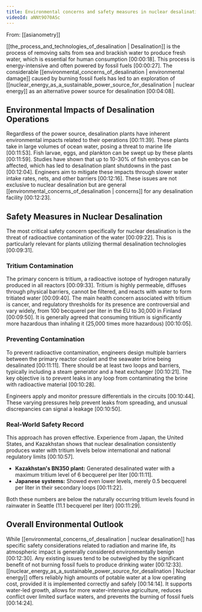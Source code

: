 ```yaml
---
title: Environmental concerns and safety measures in nuclear desalination
videoId: aNNt9O70ASc
---
```


From: [[asianometry]] <br/> 

[[the_process_and_technologies_of_desalination | Desalination]] is the process of removing salts from sea and brackish water to produce fresh water, which is essential for human consumption <a class="yt-timestamp" data-t="00:00:18">[00:00:18]</a>. This process is energy-intensive and often powered by fossil fuels <a class="yt-timestamp" data-t="00:00:27">[00:00:27]</a>. The considerable [[environmental_concerns_of_desalination | environmental damage]] caused by burning fossil fuels has led to an exploration of [[nuclear_energy_as_a_sustainable_power_source_for_desalination | nuclear energy]] as an alternative power source for desalination <a class="yt-timestamp" data-t="00:04:08">[00:04:08]</a>.

## Environmental Impacts of Desalination Operations

Regardless of the power source, desalination plants have inherent environmental impacts related to their operations <a class="yt-timestamp" data-t="00:11:39">[00:11:39]</a>. These plants take in large volumes of ocean water, posing a threat to marine life <a class="yt-timestamp" data-t="00:11:53">[00:11:53]</a>. Fish larvae, eggs, and plankton can be swept up by these plants <a class="yt-timestamp" data-t="00:11:59">[00:11:59]</a>. Studies have shown that up to 10-30% of fish embryos can be affected, which has led to desalination plant shutdowns in the past <a class="yt-timestamp" data-t="00:12:04">[00:12:04]</a>. Engineers aim to mitigate these impacts through slower water intake rates, nets, and other barriers <a class="yt-timestamp" data-t="00:12:16">[00:12:16]</a>. These issues are not exclusive to nuclear desalination but are general [[environmental_concerns_of_desalination | concerns]] for any desalination facility <a class="yt-timestamp" data-t="00:12:23">[00:12:23]</a>.

## Safety Measures in Nuclear Desalination

The most critical safety concern specifically for nuclear desalination is the threat of radioactive contamination of the water <a class="yt-timestamp" data-t="00:09:22">[00:09:22]</a>. This is particularly relevant for plants utilizing thermal desalination technologies <a class="yt-timestamp" data-t="00:09:31">[00:09:31]</a>.

### Tritium Contamination

The primary concern is tritium, a radioactive isotope of hydrogen naturally produced in all reactors <a class="yt-timestamp" data-t="00:09:33">[00:09:33]</a>. Tritium is highly permeable, diffuses through physical barriers, cannot be filtered, and reacts with water to form tritiated water <a class="yt-timestamp" data-t="00:09:40">[00:09:40]</a>. The main health concern associated with tritium is cancer, and regulatory thresholds for its presence are controversial and vary widely, from 100 becquerel per liter in the EU to 30,000 in Finland <a class="yt-timestamp" data-t="00:09:50">[00:09:50]</a>. It is generally agreed that consuming tritium is significantly more hazardous than inhaling it (25,000 times more hazardous) <a class="yt-timestamp" data-t="00:10:05">[00:10:05]</a>.

### Preventing Contamination

To prevent radioactive contamination, engineers design multiple barriers between the primary reactor coolant and the seawater brine being desalinated <a class="yt-timestamp" data-t="00:11:11">[00:11:11]</a>. There should be at least two loops and barriers, typically including a steam generator and a heat exchanger <a class="yt-timestamp" data-t="00:10:21">[00:10:21]</a>. The key objective is to prevent leaks in any loop from contaminating the brine with radioactive material <a class="yt-timestamp" data-t="00:10:28">[00:10:28]</a>.

Engineers apply and monitor pressure differentials in the circuits <a class="yt-timestamp" data-t="00:10:44">[00:10:44]</a>. These varying pressures help prevent leaks from spreading, and unusual discrepancies can signal a leakage <a class="yt-timestamp" data-t="00:10:50">[00:10:50]</a>.

### Real-World Safety Record

This approach has proven effective. Experience from Japan, the United States, and Kazakhstan shows that nuclear desalination consistently produces water with tritium levels below international and national regulatory limits <a class="yt-timestamp" data-t="00:10:57">[00:10:57]</a>.

*   **Kazakhstan's BN350 plant:** Generated desalinated water with a maximum tritium level of 6 becquerel per liter <a class="yt-timestamp" data-t="00:11:11">[00:11:11]</a>.
*   **Japanese systems:** Showed even lower levels, merely 0.5 becquerel per liter in their secondary loops <a class="yt-timestamp" data-t="00:11:22">[00:11:22]</a>.

Both these numbers are below the naturally occurring tritium levels found in rainwater in Seattle (11.1 becquerel per liter) <a class="yt-timestamp" data-t="00:11:29">[00:11:29]</a>.

## Overall Environmental Outlook

While [[environmental_concerns_of_desalination | nuclear desalination]] has specific safety considerations related to radiation and marine life, its atmospheric impact is generally considered environmentally benign <a class="yt-timestamp" data-t="00:12:30">[00:12:30]</a>. Any existing issues tend to be outweighed by the significant benefit of not burning fossil fuels to produce drinking water <a class="yt-timestamp" data-t="00:12:33">[00:12:33]</a>. [[nuclear_energy_as_a_sustainable_power_source_for_desalination | Nuclear energy]] offers reliably high amounts of potable water at a low operating cost, provided it is implemented correctly and safely <a class="yt-timestamp" data-t="00:14:14">[00:14:14]</a>. It supports water-led growth, allows for more water-intensive agriculture, reduces conflict over limited surface waters, and prevents the burning of fossil fuels <a class="yt-timestamp" data-t="00:14:24">[00:14:24]</a>.